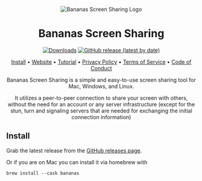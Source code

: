 <div align="center">

![Bananas Screen Sharing Logo](https://github.com/mistweaverco/bananas/blob/main/logo.svg)

# Bananas Screen Sharing

[![Downloads](https://img.shields.io/github/downloads/mistweaverco/bananas/total.svg?style=for-the-badge)](https://getbananas.net/)
[![GitHub release (latest by date)](https://img.shields.io/github/v/release/mistweaverco/bananas?style=for-the-badge)](https://github.com/mistweaverco/bananas/releases/latest)

[Install](#install) • [Website](https://getbananas.net/) • [Tutorial](https://getbananas.net/tutorial) • [Privacy Policy](https://github.com/mistweaverco/bananas/blob/main/PRIVACY.md) • [Terms of Service](https://github.com/mistweaverco/bananas/blob/main//TOS.md) • [Code of Conduct](https://github.com/mistweaverco/bananas/blob/main//CODE_OF_CONDUCT.md)

<p></p>

Bananas Screen Sharing is a simple and
easy-to-use screen sharing tool for Mac, Windows, and Linux.

It utilizes a peer-to-peer connection to share your screen with others,
without the need for an account or any server infrastructure
(except for the stun, turn and signaling servers that are needed for exchanging the initial connection information)

<p></p>

</div>

## Install

Grab the latest release from the
[GitHub releases page](https://github.com/mistweaverco/bananas/releases/latest).

Or if you are on Mac you can install it via homebrew with

```shell
brew install --cask bananas
```
